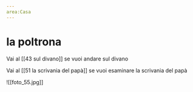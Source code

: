 ```yaml
---
area:Casa
---
```

# la poltrona

Vai al [[43 sul divano]] se vuoi andare sul divano

Vai al [[51 la scrivania del papà]] se vuoi esaminare la scrivania del papà

![[foto_55.jpg]]
